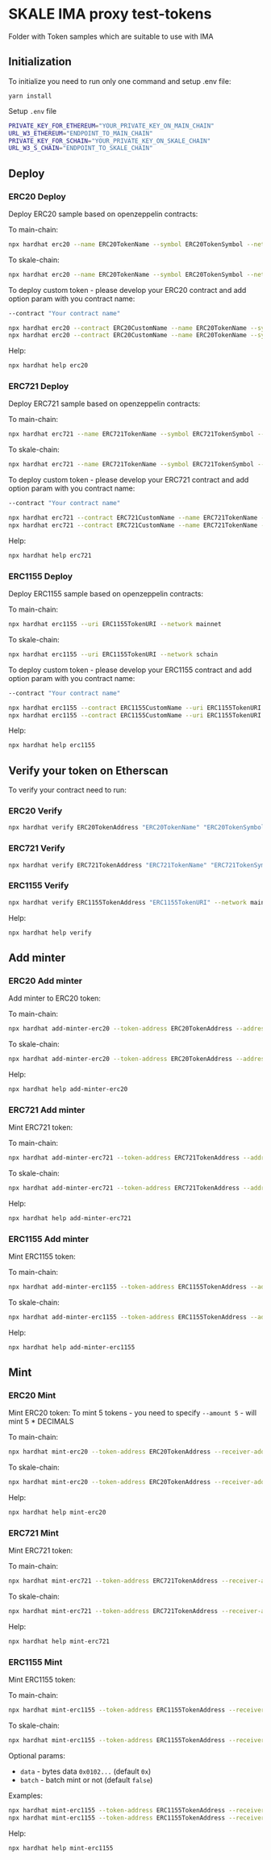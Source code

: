 <!-- SPDX-License-Identifier: (AGPL-3.0-only OR CC-BY-4.0) -->

# SKALE IMA proxy test-tokens

Folder with Token samples which are suitable to use with IMA

## Initialization

To initialize you need to run only one command and setup .env file:

`yarn install`

Setup `.env` file

```bash
PRIVATE_KEY_FOR_ETHEREUM="YOUR_PRIVATE_KEY_ON_MAIN_CHAIN"
URL_W3_ETHEREUM="ENDPOINT_TO_MAIN_CHAIN"
PRIVATE_KEY_FOR_SCHAIN="YOUR_PRIVATE_KEY_ON_SKALE_CHAIN"
URL_W3_S_CHAIN="ENDPOINT_TO_SKALE_CHAIN"
```

## Deploy

### ERC20 Deploy

Deploy ERC20 sample based on openzeppelin contracts:

To main-chain:

```bash
npx hardhat erc20 --name ERC20TokenName --symbol ERC20TokenSymbol --network mainnet
```

To skale-chain:

```bash
npx hardhat erc20 --name ERC20TokenName --symbol ERC20TokenSymbol --network schain
```

To deploy custom token - please develop your ERC20 contract and add option param with you contract name:

```bash
--contract "Your contract name"

npx hardhat erc20 --contract ERC20CustomName --name ERC20TokenName --symbol ERC20TokenSymbol --network mainnet
npx hardhat erc20 --contract ERC20CustomName --name ERC20TokenName --symbol ERC20TokenSymbol --network schain
```

Help:

```bash
npx hardhat help erc20
```

### ERC721 Deploy

Deploy ERC721 sample based on openzeppelin contracts:

To main-chain:

```bash
npx hardhat erc721 --name ERC721TokenName --symbol ERC721TokenSymbol --network mainnet
```

To skale-chain:

```bash
npx hardhat erc721 --name ERC721TokenName --symbol ERC721TokenSymbol --network schain
```

To deploy custom token - please develop your ERC721 contract and add option param with you contract name:

```bash
--contract "Your contract name"

npx hardhat erc721 --contract ERC721CustomName --name ERC721TokenName --symbol ERC721TokenSymbol --network mainnet
npx hardhat erc721 --contract ERC721CustomName --name ERC721TokenName --symbol ERC721TokenSymbol --network schain
```

Help:

```bash
npx hardhat help erc721
```

### ERC1155 Deploy

Deploy ERC1155 sample based on openzeppelin contracts:

To main-chain:

```bash
npx hardhat erc1155 --uri ERC1155TokenURI --network mainnet
```

To skale-chain:

```bash
npx hardhat erc1155 --uri ERC1155TokenURI --network schain
```

To deploy custom token - please develop your ERC1155 contract and add option param with you contract name:

```bash
--contract "Your contract name"

npx hardhat erc1155 --contract ERC1155CustomName --uri ERC1155TokenURI --network mainnet
npx hardhat erc1155 --contract ERC1155CustomName --uri ERC1155TokenURI --network schain
```

Help:

```bash
npx hardhat help erc1155
```

## Verify your token on Etherscan

To verify your contract need to run:

### ERC20 Verify

```bash
npx hardhat verify ERC20TokenAddress "ERC20TokenName" "ERC20TokenSymbol" --network mainnet
```

### ERC721 Verify

```bash
npx hardhat verify ERC721TokenAddress "ERC721TokenName" "ERC721TokenSymbol" --network mainnet
```

### ERC1155 Verify

```bash
npx hardhat verify ERC1155TokenAddress "ERC1155TokenURI" --network mainnet
```

Help:

```bash
npx hardhat help verify
```

## Add minter

### ERC20 Add minter

Add minter to ERC20 token:

To main-chain:

```bash
npx hardhat add-minter-erc20 --token-address ERC20TokenAddress --address minterAddress --network mainnet
```

To skale-chain:

```bash
npx hardhat add-minter-erc20 --token-address ERC20TokenAddress --address minterAddress --network schain
```

Help:

```bash
npx hardhat help add-minter-erc20
```

### ERC721 Add minter

Mint ERC721 token:

To main-chain:

```bash
npx hardhat add-minter-erc721 --token-address ERC721TokenAddress --address minterAddress --network mainnet
```

To skale-chain:

```bash
npx hardhat add-minter-erc721 --token-address ERC721TokenAddress --address minterAddress --network schain
```

Help:

```bash
npx hardhat help add-minter-erc721
```

### ERC1155 Add minter

Mint ERC1155 token:

To main-chain:

```bash
npx hardhat add-minter-erc1155 --token-address ERC1155TokenAddress --address minterAddress --network mainnet
```

To skale-chain:

```bash
npx hardhat add-minter-erc1155 --token-address ERC1155TokenAddress --address minterAddress --network schain
```

Help:

```bash
npx hardhat help add-minter-erc1155
```

## Mint

### ERC20 Mint

Mint ERC20 token:
To mint 5 tokens - you need to specify `--amount 5` - will mint 5 * DECIMALS

To main-chain:

```bash
npx hardhat mint-erc20 --token-address ERC20TokenAddress --receiver-address receiverAddress --amount amountOfTokens --network mainnet
```

To skale-chain:

```bash
npx hardhat mint-erc20 --token-address ERC20TokenAddress --receiver-address receiverAddress --amount amountOfTokens --network schain
```

Help:

```bash
npx hardhat help mint-erc20
```

### ERC721 Mint

Mint ERC721 token:

To main-chain:

```bash
npx hardhat mint-erc721 --token-address ERC721TokenAddress --receiver-address receiverAddress --token-id tokenId --network mainnet
```

To skale-chain:

```bash
npx hardhat mint-erc721 --token-address ERC721TokenAddress --receiver-address receiverAddress --token-id tokenId --network schain
```

Help:

```bash
npx hardhat help mint-erc721
```

### ERC1155 Mint

Mint ERC1155 token:

To main-chain:

```bash
npx hardhat mint-erc1155 --token-address ERC1155TokenAddress --receiver-address receiverAddress --token-id tokenId --amount amountOfTokens --network mainnet
```

To skale-chain:

```bash
npx hardhat mint-erc1155 --token-address ERC1155TokenAddress --receiver-address receiverAddress --token-id tokenId --amount amountOfTokens --network schain
```

Optional params:
-   `data` - bytes data `0x0102...` (default `0x`)
-   `batch` - batch mint or not (default `false`)

Examples:

```bash
npx hardhat mint-erc1155 --token-address ERC1155TokenAddress --receiver-address receiverAddress --token-id tokenId --amount amountOfTokens --data 0xabbccddeef12233445 --network mainnet
npx hardhat mint-erc1155 --token-address ERC1155TokenAddress --receiver-address receiverAddress --token-id tokenId --amount amountOfTokens --batch --network mainnet
```

Help:

```bash
npx hardhat help mint-erc1155
```
